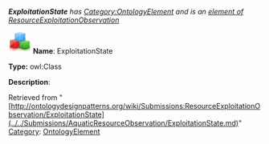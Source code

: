 ___ExploitationState__ has [Category:OntologyElement](../../Category/OntologyElement.md "Category:OntologyElement") and is an [element of](../../Property/ElementOf.md "Property:ElementOf") [ResourceExploitationObservation](../../Submissions/ResourceExploitationObservation.md "Submissions:ResourceExploitationObservation")_


  




[![Class](../../images/thumb/2/27/Class.gif/45px-Class.gif)](../../Image/Class.gif.md "Class")
__Name__: ExploitationState 


__Type:__ owl:Class 


__Description__: 





Retrieved from "[http://ontologydesignpatterns.org/wiki/Submissions:ResourceExploitationObservation/ExploitationState](../../Submissions/AquaticResourceObservation/ExploitationState.md)"
 [Category](http://ontologydesignpatterns.org/wiki/Special:Categories "Special:Categories"): [OntologyElement](../../Category/OntologyElement.md "Category:OntologyElement")